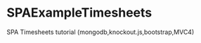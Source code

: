 SPAExampleTimesheets
====================

SPA Timesheets tutorial (mongodb,knockout.js,bootstrap,MVC4)